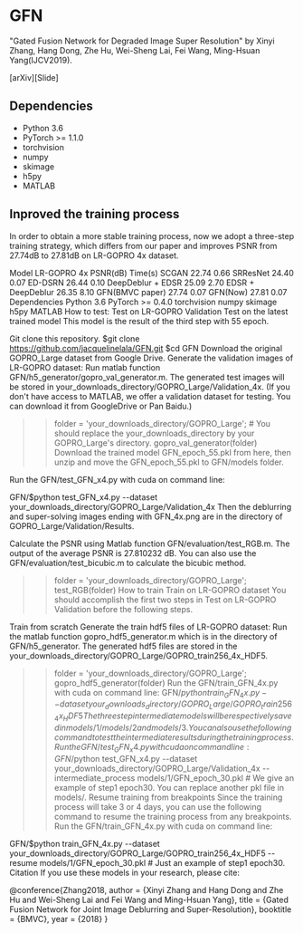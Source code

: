 # GFN
"Gated Fusion Network for Degraded Image Super Resolution" by Xinyi Zhang, Hang Dong, Zhe Hu, Wei-Sheng Lai, Fei Wang, Ming-Hsuan Yang(IJCV2019).

[arXiv][Slide]

## Dependencies
* Python 3.6
* PyTorch >= 1.1.0
* torchvision
* numpy
* skimage
* h5py
* MATLAB
## Inproved the training process
In order to obtain a more stable training process, now we adopt a three-step training strategy, which differs from our paper and improves PSNR from 27.74dB to 27.81dB on LR-GOPRO 4x dataset.

Model	LR-GOPRO 4x PSNR(dB)	Time(s)
SCGAN	22.74	0.66
SRResNet	24.40	0.07
ED-DSRN	26.44	0.10
DeepDeblur + EDSR	25.09	2.70
EDSR + DeepDeblur	26.35	8.10
GFN(BMVC paper)	27.74	0.07
GFN(Now)	27.81	0.07
Dependencies
Python 3.6
PyTorch >= 0.4.0
torchvision
numpy
skimage
h5py
MATLAB
How to test:
Test on LR-GOPRO Validation
Test on the latest trained model
This model is the result of the third step with 55 epoch.

Git clone this repository.
$git clone https://github.com/jacquelinelala/GFN.git
$cd GFN
Download the original GOPRO_Large dataset from Google Drive.
Generate the validation images of LR-GOPRO dataset: Run matlab function GFN/h5_generator/gopro_val_generator.m. The generated test images will be stored in your_downloads_directory/GOPRO_Large/Validation_4x.
(If you don't have access to MATLAB, we offer a validation dataset for testing. You can download it from GoogleDrive or Pan Baidu.)

>> folder = 'your_downloads_directory/GOPRO_Large'; # You should replace the your_downloads_directory by your GOPRO_Large's directory.
>> gopro_val_generator(folder)
Download the trained model GFN_epoch_55.pkl from here, then unzip and move the GFN_epoch_55.pkl to GFN/models folder.

Run the GFN/test_GFN_x4.py with cuda on command line:

GFN/$python test_GFN_x4.py --dataset your_downloads_directory/GOPRO_Large/Validation_4x
Then the deblurring and super-solving images ending with GFN_4x.png are in the directory of GOPRO_Large/Validation/Results.

Calculate the PSNR using Matlab function GFN/evaluation/test_RGB.m. The output of the average PSNR is 27.810232 dB. You can also use the GFN/evaluation/test_bicubic.m to calculate the bicubic method.
>> folder = 'your_downloads_directory/GOPRO_Large';
>> test_RGB(folder)
How to train
Train on LR-GOPRO dataset
You should accomplish the first two steps in Test on LR-GOPRO Validation before the following steps.

Train from scratch
Generate the train hdf5 files of LR-GOPRO dataset: Run the matlab function gopro_hdf5_generator.m which is in the directory of GFN/h5_generator. The generated hdf5 files are stored in the your_downloads_directory/GOPRO_Large/GOPRO_train256_4x_HDF5.
>> folder = 'your_downloads_directory/GOPRO_Large';
>> gopro_hdf5_generator(folder)
Run the GFN/train_GFN_4x.py with cuda on command line:
GFN/$python train_GFN_4x.py --dataset your_downloads_directory/GOPRO_Large/GOPRO_train256_4x_HDF5
The three step intermediate models will be respectively saved in models/1/ models/2 and models/3. You can also use the following command to test the intermediate results during the training process. Run the GFN/test_GFN_x4.py with cuda on command line:
GFN/$python test_GFN_x4.py --dataset your_downloads_directory/GOPRO_Large/Validation_4x --intermediate_process models/1/GFN_epoch_30.pkl # We give an example of step1 epoch30. You can replace another pkl file in models/.
Resume training from breakpoints
Since the training process will take 3 or 4 days, you can use the following command to resume the training process from any breakpoints. Run the GFN/train_GFN_4x.py with cuda on command line:

GFN/$python train_GFN_4x.py --dataset your_downloads_directory/GOPRO_Large/GOPRO_train256_4x_HDF5 --resume models/1/GFN_epoch_30.pkl # Just an example of step1 epoch30.
Citation
If you use these models in your research, please cite:

@conference{Zhang2018,
	author = {Xinyi Zhang and Hang Dong and Zhe Hu and Wei-Sheng Lai and Fei Wang and Ming-Hsuan Yang},
	title = {Gated Fusion Network for Joint Image Deblurring and Super-Resolution},
	booktitle = {BMVC},
	year = {2018}
}
